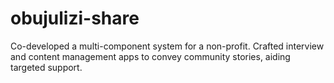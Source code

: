 # obujulizi-share
Co-developed a multi-component system for a non-profit. Crafted interview and content management apps to convey community stories, aiding targeted support.
